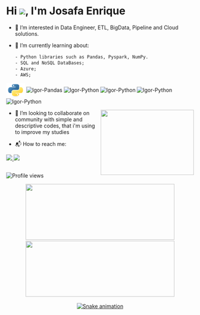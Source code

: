 <!--- Header --->
<h1 align="left">Hi <img src="https://raw.githubusercontent.com/kaueMarques/kaueMarques/master/hi.gif" height="35px">, I'm Josafa Enrique</h1>

- 🤖 I’m interested in Data Engineer, ETL, BigData, Pipeline and Cloud solutions.</p>

- 📗 I’m currently learning about: 

      - Python libraries such as Pandas, Pyspark, NumPy.
      - SQL and NoSQL DataBases;
      - Azure;
      - AWS;
       

<div>
  <img src="https://raw.githubusercontent.com/devicons/devicon/master/icons/python/python-original.svg"
       align="center" 
       alt="Igor-Python" 
       height="40" 
       width="50"
       >
  <img src="https://pandas.pydata.org/static/img/pandas_secondary_white.svg" 
       align="center" 
       alt="Igor-Pandas" 
       height="40" 
       width="60"
       >
  <img src="https://www.gktcs.in/static/images/course-img/advancePySpark.png" 
       align="center" 
       alt="Igor-Python" 
       height="40" 
       width="90"/>
  <img src="https://umangsoftware.com/wp-content/uploads/2020/05/MongoDB-logo.png" 
       align="center" 
       alt="Igor-Python" 
       height="40" 
       width="90"/>
  <img src="https://cdn-icons-png.flaticon.com/512/3161/3161158.png" 
       align="center" 
       alt="Igor-Python" 
       height="40" 
       width="35"/>
  <img src="https://beam.apache.org/images/logos/full-color/name-bottom/beam-logo-full-color-name-bottom-1000.png" 
       align="center" 
       alt="Igor-Python" 
       height="40" 
       width="40"/>
</div>   

<img align="right" width="250em" height="175em" 
     src="https://uploads-ssl.webflow.com/5c19020c997c25514d17d86f/60c0fd792ce9c0516a756671_Software%20engineer.gif">
     
- 🌆 I’m looking to collaborate on community with simple and descriptive codes, that i'm using to improve my studies

- 📬 How to reach me: 
<div>
     <a href = "mailto:josacardoso@icloud.com" target="_blank">
     <img src="https://img.shields.io/badge/-Email-7289DA?style=plastic&logo=Mail.Ru&logoColor=white">
     </a>
     <a href="https://www.linkedin.com/in/josafa-enrique/" target="_blank">
     <img src="https://img.shields.io/badge/-LinkedIn-%230077B5?style=plastic&logo=linkedin&logoColor=white" target="_blank">
     </a>
</div>   

## 

<p align="left"> 
     <img src="https://komarev.com/ghpvc/?username=josafaenrique&color=blue" alt="Profile views" /> 
</p> 
<div align="center">
  <a href="https://github.com/josafaenrique">
  <img width="400em" height="150em" 
   src="https://github-readme-stats.vercel.app/api?username=josafaenrique&show_icons=true&theme=tokyonight&include_all_commits=true&count_private=true"
  />
  <img width="400em" height="150em" 
   src="https://github-readme-stats.vercel.app/api/top-langs/?username=josafaenrique&layout=compact&langs_count=7&theme=tokyonight"
  />

  ![Snake animation](https://github.com/josafaenrique/josafaenrique/blob/output/github-contribution-grid-snake.svg)
</div>

